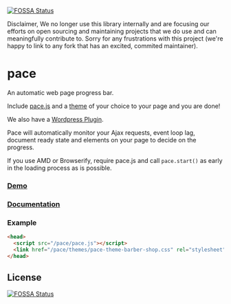 [![FOSSA Status](https://app.fossa.io/api/projects/git%2Bgithub.com%2Fcanv15%2Fpace.svg?type=shield)](https://app.fossa.io/projects/git%2Bgithub.com%2Fcanv15%2Fpace?ref=badge_shield)

Disclaimer, We no longer use this library internally and are focusing our efforts on open sourcing and maintaining projects that we do use and can meaningfully contribute to. Sorry for any frustrations with this project (we're happy to link to any fork that has an excited, commited maintainer).

pace
====

An automatic web page progress bar.

Include [pace.js](https://raw.github.com/HubSpot/pace/v1.0.2/pace.min.js) and a [theme](http://github.hubspot.com/pace/docs/welcome/) of your choice to your page and you are done!

We also have a [Wordpress Plugin](https://wordpress.org/plugins/pace).

Pace will automatically monitor your Ajax requests, event loop lag, document ready state and elements on your page to decide on the progress.

If you use AMD or Browserify, require pace.js and call `pace.start()` as early in the loading process as is possible.

### [Demo](http://github.hubspot.com/pace/docs/welcome/)

### [Documentation](http://github.hubspot.com/pace/)

### Example

```html
<head>
  <script src="/pace/pace.js"></script>
  <link href="/pace/themes/pace-theme-barber-shop.css" rel="stylesheet" />
</head>
```


## License
[![FOSSA Status](https://app.fossa.io/api/projects/git%2Bgithub.com%2Fcanv15%2Fpace.svg?type=large)](https://app.fossa.io/projects/git%2Bgithub.com%2Fcanv15%2Fpace?ref=badge_large)
